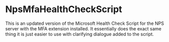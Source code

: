 # NpsMfaHealthCheckScript
This is an updated version of the Microsoft Health Check Script for the NPS server with the MFA extension installed.  It essentially does the exact same thing it is just easier to use with clarifying dialogue added to the script.
